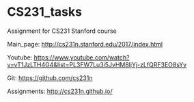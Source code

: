 # CS231_tasks
Assignment for CS231 Stanford course

Main_page:
http://cs231n.stanford.edu/2017/index.html

Youtube:
https://www.youtube.com/watch?v=vT1JzLTH4G4&list=PL3FW7Lu3i5JvHM8ljYj-zLfQRF3EO8sYv

Git:
https://github.com/cs231n

Assignments:
http://cs231n.github.io/